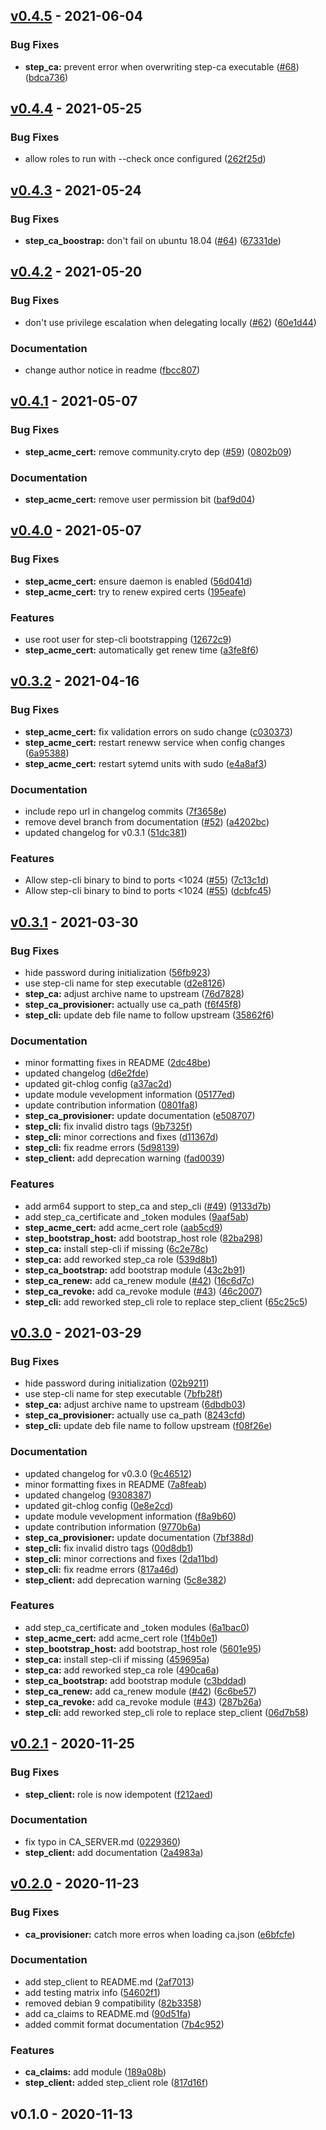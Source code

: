 
<a name="v0.4.5"></a>
## [v0.4.5] - 2021-06-04
### Bug Fixes
- **step_ca:** prevent error when overwriting step-ca executable ([#68](https://github.com/maxhoesel/ansible-collection-smallstep/issues/68)) ([bdca736](https://github.com/maxhoesel/ansible-collection-smallstep/commit/bdca736))


<a name="v0.4.4"></a>
## [v0.4.4] - 2021-05-25
### Bug Fixes
- allow roles to run with --check once configured ([262f25d](https://github.com/maxhoesel/ansible-collection-smallstep/commit/262f25d))


<a name="v0.4.3"></a>
## [v0.4.3] - 2021-05-24
### Bug Fixes
- **step_ca_boostrap:** don't fail on ubuntu 18.04 ([#64](https://github.com/maxhoesel/ansible-collection-smallstep/issues/64)) ([67331de](https://github.com/maxhoesel/ansible-collection-smallstep/commit/67331de))


<a name="v0.4.2"></a>
## [v0.4.2] - 2021-05-20
### Bug Fixes
- don't use privilege escalation when delegating locally ([#62](https://github.com/maxhoesel/ansible-collection-smallstep/issues/62)) ([60e1d44](https://github.com/maxhoesel/ansible-collection-smallstep/commit/60e1d44))

### Documentation
- change author notice in readme ([fbcc807](https://github.com/maxhoesel/ansible-collection-smallstep/commit/fbcc807))


<a name="v0.4.1"></a>
## [v0.4.1] - 2021-05-07
### Bug Fixes
- **step_acme_cert:** remove community.cryto dep ([#59](https://github.com/maxhoesel/ansible-collection-smallstep/issues/59)) ([0802b09](https://github.com/maxhoesel/ansible-collection-smallstep/commit/0802b09))

### Documentation
- **step_acme_cert:** remove user permission bit ([baf9d04](https://github.com/maxhoesel/ansible-collection-smallstep/commit/baf9d04))


<a name="v0.4.0"></a>
## [v0.4.0] - 2021-05-07
### Bug Fixes
- **step_acme_cert:** ensure daemon is enabled ([56d041d](https://github.com/maxhoesel/ansible-collection-smallstep/commit/56d041d))
- **step_acme_cert:** try to renew expired certs ([195eafe](https://github.com/maxhoesel/ansible-collection-smallstep/commit/195eafe))

### Features
- use root user for step-cli bootstrapping ([12672c9](https://github.com/maxhoesel/ansible-collection-smallstep/commit/12672c9))
- **step_acme_cert:** automatically get renew time ([a3fe8f6](https://github.com/maxhoesel/ansible-collection-smallstep/commit/a3fe8f6))


<a name="v0.3.2"></a>
## [v0.3.2] - 2021-04-16
### Bug Fixes
- **step_acme_cert:** fix validation errors on sudo change ([c030373](https://github.com/maxhoesel/ansible-collection-smallstep/commit/c030373))
- **step_acme_cert:** restart reneww service when config changes ([6a95388](https://github.com/maxhoesel/ansible-collection-smallstep/commit/6a95388))
- **step_acme_cert:** restart sytemd units with sudo ([e4a8af3](https://github.com/maxhoesel/ansible-collection-smallstep/commit/e4a8af3))

### Documentation
- include repo url in changelog commits ([7f3658e](https://github.com/maxhoesel/ansible-collection-smallstep/commit/7f3658e))
- remove devel branch from documentation ([#52](https://github.com/maxhoesel/ansible-collection-smallstep/issues/52)) ([a4202bc](https://github.com/maxhoesel/ansible-collection-smallstep/commit/a4202bc))
- updated changelog for v0.3.1 ([51dc381](https://github.com/maxhoesel/ansible-collection-smallstep/commit/51dc381))

### Features
- Allow step-cli binary to bind to ports <1024 ([#55](https://github.com/maxhoesel/ansible-collection-smallstep/issues/55)) ([7c13c1d](https://github.com/maxhoesel/ansible-collection-smallstep/commit/7c13c1d))
- Allow step-cli binary to bind to ports <1024 ([#55](https://github.com/maxhoesel/ansible-collection-smallstep/issues/55)) ([dcbfc45](https://github.com/maxhoesel/ansible-collection-smallstep/commit/dcbfc45))


<a name="v0.3.1"></a>
## [v0.3.1] - 2021-03-30
### Bug Fixes
- hide password during initialization ([56fb923](https://github.com/maxhoesel/ansible-collection-smallstep/commit/56fb923))
- use step-cli name for step executable ([d2e8126](https://github.com/maxhoesel/ansible-collection-smallstep/commit/d2e8126))
- **step_ca:** adjust archive name to upstream ([76d7828](https://github.com/maxhoesel/ansible-collection-smallstep/commit/76d7828))
- **step_ca_provisioner:** actually use ca_path ([f6f45f8](https://github.com/maxhoesel/ansible-collection-smallstep/commit/f6f45f8))
- **step_cli:** update deb file name to follow upstream ([35862f6](https://github.com/maxhoesel/ansible-collection-smallstep/commit/35862f6))

### Documentation
- minor formatting fixes in README ([2dc48be](https://github.com/maxhoesel/ansible-collection-smallstep/commit/2dc48be))
- updated changelog ([d6e2fde](https://github.com/maxhoesel/ansible-collection-smallstep/commit/d6e2fde))
- updated git-chlog config ([a37ac2d](https://github.com/maxhoesel/ansible-collection-smallstep/commit/a37ac2d))
- update module vevelopment information ([05177ed](https://github.com/maxhoesel/ansible-collection-smallstep/commit/05177ed))
- update contribution information ([0801fa8](https://github.com/maxhoesel/ansible-collection-smallstep/commit/0801fa8))
- **step_ca_provisioner:** update documentation ([e508707](https://github.com/maxhoesel/ansible-collection-smallstep/commit/e508707))
- **step_cli:** fix invalid distro tags ([9b7325f](https://github.com/maxhoesel/ansible-collection-smallstep/commit/9b7325f))
- **step_cli:** minor corrections and fixes ([d11367d](https://github.com/maxhoesel/ansible-collection-smallstep/commit/d11367d))
- **step_cli:** fix readme errors ([5d98139](https://github.com/maxhoesel/ansible-collection-smallstep/commit/5d98139))
- **step_client:** add deprecation warning ([fad0039](https://github.com/maxhoesel/ansible-collection-smallstep/commit/fad0039))

### Features
- add arm64 support to step_ca and step_cli ([#49](https://github.com/maxhoesel/ansible-collection-smallstep/issues/49)) ([9133d7b](https://github.com/maxhoesel/ansible-collection-smallstep/commit/9133d7b))
- add step_ca_certificate and _token modules ([9aaf5ab](https://github.com/maxhoesel/ansible-collection-smallstep/commit/9aaf5ab))
- **step_acme_cert:** add acme_cert role ([aab5cd9](https://github.com/maxhoesel/ansible-collection-smallstep/commit/aab5cd9))
- **step_bootstrap_host:** add bootstrap_host role ([82ba298](https://github.com/maxhoesel/ansible-collection-smallstep/commit/82ba298))
- **step_ca:** install step-cli if missing ([6c2e78c](https://github.com/maxhoesel/ansible-collection-smallstep/commit/6c2e78c))
- **step_ca:** add reworked step_ca role ([539d8b1](https://github.com/maxhoesel/ansible-collection-smallstep/commit/539d8b1))
- **step_ca_bootstrap:** add bootstrap module ([43c2b91](https://github.com/maxhoesel/ansible-collection-smallstep/commit/43c2b91))
- **step_ca_renew:** add ca_renew module ([#42](https://github.com/maxhoesel/ansible-collection-smallstep/issues/42)) ([16c6d7c](https://github.com/maxhoesel/ansible-collection-smallstep/commit/16c6d7c))
- **step_ca_revoke:** add ca_revoke module ([#43](https://github.com/maxhoesel/ansible-collection-smallstep/issues/43)) ([46c2007](https://github.com/maxhoesel/ansible-collection-smallstep/commit/46c2007))
- **step_cli:** add reworked step_cli role to replace step_client ([65c25c5](https://github.com/maxhoesel/ansible-collection-smallstep/commit/65c25c5))


<a name="v0.3.0"></a>
## [v0.3.0] - 2021-03-29
### Bug Fixes
- hide password during initialization ([02b9211](https://github.com/maxhoesel/ansible-collection-smallstep/commit/02b9211))
- use step-cli name for step executable ([7bfb28f](https://github.com/maxhoesel/ansible-collection-smallstep/commit/7bfb28f))
- **step_ca:** adjust archive name to upstream ([6dbdb03](https://github.com/maxhoesel/ansible-collection-smallstep/commit/6dbdb03))
- **step_ca_provisioner:** actually use ca_path ([8243cfd](https://github.com/maxhoesel/ansible-collection-smallstep/commit/8243cfd))
- **step_cli:** update deb file name to follow upstream ([f08f26e](https://github.com/maxhoesel/ansible-collection-smallstep/commit/f08f26e))

### Documentation
- updated changelog for v0.3.0 ([9c46512](https://github.com/maxhoesel/ansible-collection-smallstep/commit/9c46512))
- minor formatting fixes in README ([7a8feab](https://github.com/maxhoesel/ansible-collection-smallstep/commit/7a8feab))
- updated changelog ([9308387](https://github.com/maxhoesel/ansible-collection-smallstep/commit/9308387))
- updated git-chlog config ([0e8e2cd](https://github.com/maxhoesel/ansible-collection-smallstep/commit/0e8e2cd))
- update module vevelopment information ([f8a9b60](https://github.com/maxhoesel/ansible-collection-smallstep/commit/f8a9b60))
- update contribution information ([9770b6a](https://github.com/maxhoesel/ansible-collection-smallstep/commit/9770b6a))
- **step_ca_provisioner:** update documentation ([7bf388d](https://github.com/maxhoesel/ansible-collection-smallstep/commit/7bf388d))
- **step_cli:** fix invalid distro tags ([00d8db1](https://github.com/maxhoesel/ansible-collection-smallstep/commit/00d8db1))
- **step_cli:** minor corrections and fixes ([2da11bd](https://github.com/maxhoesel/ansible-collection-smallstep/commit/2da11bd))
- **step_cli:** fix readme errors ([817a46d](https://github.com/maxhoesel/ansible-collection-smallstep/commit/817a46d))
- **step_client:** add deprecation warning ([5c8e382](https://github.com/maxhoesel/ansible-collection-smallstep/commit/5c8e382))

### Features
- add step_ca_certificate and _token modules ([6a1bac0](https://github.com/maxhoesel/ansible-collection-smallstep/commit/6a1bac0))
- **step_acme_cert:** add acme_cert role ([1f4b0e1](https://github.com/maxhoesel/ansible-collection-smallstep/commit/1f4b0e1))
- **step_bootstrap_host:** add bootstrap_host role ([5601e95](https://github.com/maxhoesel/ansible-collection-smallstep/commit/5601e95))
- **step_ca:** install step-cli if missing ([459695a](https://github.com/maxhoesel/ansible-collection-smallstep/commit/459695a))
- **step_ca:** add reworked step_ca role ([490ca6a](https://github.com/maxhoesel/ansible-collection-smallstep/commit/490ca6a))
- **step_ca_bootstrap:** add bootstrap module ([c3bddad](https://github.com/maxhoesel/ansible-collection-smallstep/commit/c3bddad))
- **step_ca_renew:** add ca_renew module ([#42](https://github.com/maxhoesel/ansible-collection-smallstep/issues/42)) ([6c6be57](https://github.com/maxhoesel/ansible-collection-smallstep/commit/6c6be57))
- **step_ca_revoke:** add ca_revoke module ([#43](https://github.com/maxhoesel/ansible-collection-smallstep/issues/43)) ([287b26a](https://github.com/maxhoesel/ansible-collection-smallstep/commit/287b26a))
- **step_cli:** add reworked step_cli role to replace step_client ([06d7b58](https://github.com/maxhoesel/ansible-collection-smallstep/commit/06d7b58))


<a name="v0.2.1"></a>
## [v0.2.1] - 2020-11-25
### Bug Fixes
- **step_client:** role is now idempotent ([f212aed](https://github.com/maxhoesel/ansible-collection-smallstep/commit/f212aed))

### Documentation
- fix typo in CA_SERVER.md ([0229360](https://github.com/maxhoesel/ansible-collection-smallstep/commit/0229360))
- **step_client:** add documentation ([2a4983a](https://github.com/maxhoesel/ansible-collection-smallstep/commit/2a4983a))


<a name="v0.2.0"></a>
## [v0.2.0] - 2020-11-23
### Bug Fixes
- **ca_provisioner:** catch more erros when loading ca.json ([e6bfcfe](https://github.com/maxhoesel/ansible-collection-smallstep/commit/e6bfcfe))

### Documentation
- add step_client to README.md ([2af7013](https://github.com/maxhoesel/ansible-collection-smallstep/commit/2af7013))
- add testing matrix info ([54602f1](https://github.com/maxhoesel/ansible-collection-smallstep/commit/54602f1))
- removed debian 9 compatibility ([82b3358](https://github.com/maxhoesel/ansible-collection-smallstep/commit/82b3358))
- add ca_claims to README.md ([90d51fa](https://github.com/maxhoesel/ansible-collection-smallstep/commit/90d51fa))
- added commit format documentation ([7b4c952](https://github.com/maxhoesel/ansible-collection-smallstep/commit/7b4c952))

### Features
- **ca_claims:** add module ([189a08b](https://github.com/maxhoesel/ansible-collection-smallstep/commit/189a08b))
- **step_client:** added step_client role ([817d16f](https://github.com/maxhoesel/ansible-collection-smallstep/commit/817d16f))


<a name="v0.1.0"></a>
## v0.1.0 - 2020-11-13

[v0.4.5]: https://github.com/maxhoesel/ansible-collection-smallstep/compare/v0.4.4...v0.4.5
[v0.4.4]: https://github.com/maxhoesel/ansible-collection-smallstep/compare/v0.4.3...v0.4.4
[v0.4.3]: https://github.com/maxhoesel/ansible-collection-smallstep/compare/v0.4.2...v0.4.3
[v0.4.2]: https://github.com/maxhoesel/ansible-collection-smallstep/compare/v0.4.1...v0.4.2
[v0.4.1]: https://github.com/maxhoesel/ansible-collection-smallstep/compare/v0.4.0...v0.4.1
[v0.4.0]: https://github.com/maxhoesel/ansible-collection-smallstep/compare/v0.3.2...v0.4.0
[v0.3.2]: https://github.com/maxhoesel/ansible-collection-smallstep/compare/v0.3.1...v0.3.2
[v0.3.1]: https://github.com/maxhoesel/ansible-collection-smallstep/compare/v0.3.0...v0.3.1
[v0.3.0]: https://github.com/maxhoesel/ansible-collection-smallstep/compare/v0.2.1...v0.3.0
[v0.2.1]: https://github.com/maxhoesel/ansible-collection-smallstep/compare/v0.2.0...v0.2.1
[v0.2.0]: https://github.com/maxhoesel/ansible-collection-smallstep/compare/v0.1.0...v0.2.0
